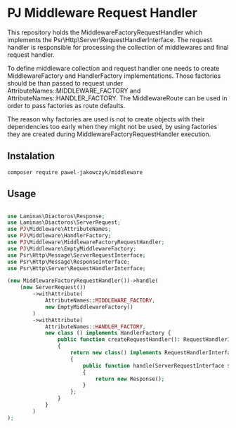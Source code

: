 # PJ Middleware Request Handler

This repository holds the MiddlewareFactoryRequestHandler which implements the Psr\Http\Server\RequestHandlerInterface.
The request handler is responsible for processing the collection of middlewares and final request handler.

To define middleware collection and request handler one needs to create MiddlewareFactory and HandlerFactory implementations. 
Those factories should be than passed to request under AttributeNames::MIDDLEWARE_FACTORY and AttributeNames::HANDLER_FACTORY.
The MiddlewareRoute can be used in order to pass factories as route defaults.

The reason why factories are used is not to create objects with their dependencies too early when they might not be used,
by using factories they are created during MiddlewareFactoryRequestHandler execution.

## Instalation

    composer require pawel-jakowczyk/middleware

## Usage

```php

use Laminas\Diactoros\Response;
use Laminas\Diactoros\ServerRequest;
use PJ\Middleware\AttributeNames;
use PJ\Middleware\HandlerFactory;
use PJ\Middleware\MiddlewareFactoryRequestHandler;
use PJ\Middleware\EmptyMiddlewareFactory;
use Psr\Http\Message\ServerRequestInterface;
use Psr\Http\Message\ResponseInterface;
use Psr\Http\Server\RequestHandlerInterface;

(new MiddlewareFactoryRequestHandler())->handle(
    (new ServerRequest())
        ->withAttribute(
            AttributeNames::MIDDLEWARE_FACTORY,
            new EmptyMiddlewareFactory()
        )
        ->withAttribute(
            AttributeNames::HANDLER_FACTORY,
            new class () implements HandlerFactory {
                public function createRequestHandler(): RequestHandlerInterface
                {
                    return new class() implements RequestHandlerInterface
                    {
                        public function handle(ServerRequestInterface $request): ResponseInterface
                        {
                            return new Response();
                        }
                    };
                }
            }
        )
);
```
